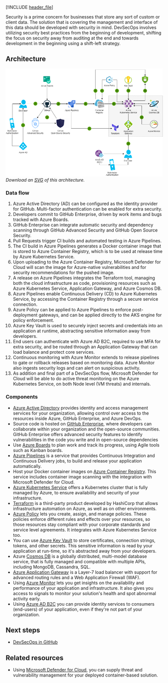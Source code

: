 [!INCLUDE [header_file](../../../includes/sol-idea-header.md)]

Security is a prime concern for businesses that store any sort of custom or client data. The solution that is covering the management and interface of this data should be developed with security in mind. DevSecOps involves utilizing security best practices from the beginning of development, shifting the focus on security away from auditing at the end and towards development in the beginning using a shift-left strategy.

## Architecture

![Architecture Diagram](../media/devsecops-in-azure.png)
*Download an [SVG](../media/devsecops-in-azure.svg) of this architecture.*

### Data flow

1. Azure Active Directory (AD) can be configured as the identity provider for GitHub. Multi-factor authentication can be enabled for extra security.
2. Developers commit to GitHub Enterprise, driven by work items and bugs tracked with Azure Boards.
3. GitHub Enterprise can integrate automatic security and dependency scanning through GitHub Advanced Security and GitHub Open Source Security.
4. Pull Requests trigger CI builds and automated testing in Azure Pipelines.
5. The CI build in Azure Pipelines generates a Docker container image that is stored to Azure Container Registry, which is to be used at release time by Azure Kubernetes Service.
6. Upon uploading to the Azure Container Registry, Microsoft Defender for Cloud will scan the image for Azure-native vulnerabilities and for security recommendations for the pushed image.
7. A release on Azure Pipelines integrates the Terraform tool, managing both the cloud infrastructure as code, provisioning resources such as Azure Kubernetes Service, Application Gateway, and Azure Cosmos DB.
8. Azure Pipelines enable Continuous Delivery (CD) to Azure Kubernetes Service, by accessing the Container Registry through a secure service connection.
9. Azure Policy can be applied to Azure Pipelines to enforce post-deployment gateways, and can be applied directly to the AKS engine for policy enforcement.
10. Azure Key Vault is used to securely inject secrets and credentials into an application at runtime, abstracting sensitive information away from developers.
11. End users can authenticate with Azure AD B2C, required to use MFA for extra security, and be routed through an Application Gateway that can load balance and protect core services.
12. Continuous monitoring with Azure Monitor extends to release pipelines to gate or rollback releases based on monitoring data. Azure Monitor also ingests security logs and can alert on suspicious activity.
13. As addition and final part of a DevSecOps flow, Microsoft Defender for Cloud will be able to do active threat monitoring on the Azure Kubernetes Service, on both Node level (VM threats) and internals.

### Components

* [Azure Active Directory](/azure/active-directory/fundamentals/active-directory-whatis) provides identity and access management services for your organization, allowing control over access to the resources inside Azure, GitHub Enterprise, and Azure DevOps.
* Source code is hosted on [GitHub Enterprise](https://help.github.com/en/github), where developers can collaborate within your organization and the open-source communities. GitHub Enterprise offers advanced security features to identify vulnerabilities in the code you write and in open-source dependencies
* Use [Azure Boards](/azure/devops/boards/github/connect-to-github?view=azure-devops) to plan work and track its progress, using Agile tools such as Kanban boards.
* [Azure Pipelines](/azure/devops/pipelines/get-started/pipelines-get-started?view=azure-devops) is a service that provides Continuous Integration and Continuous Delivery jobs, to build and release your application automatically.
* Host your Docker container images on [Azure Container Registry](/azure/container-registry/container-registry-concepts). This service includes container image scanning with the integration with Microsoft Defender for Cloud.
* [Azure Kubernetes Service](/azure/aks/intro-kubernetes) offers a Kubernetes cluster that is fully managed by Azure, to ensure availability and security of your infrastructure.
* [Terraform](/azure/terraform/terraform-create-k8s-cluster-with-tf-and-aks) is a third-party product developed by HashiCorp that allows infrastructure automation on Azure, as well as on other environments.
* [Azure Policy](/azure/governance/policy/overview) lets you create, assign, and manage policies. These policies enforce different rules and effects over your resources, so those resources stay compliant with your corporate standards and service level agreements. It integrates with Azure Kubernetes Service too.
* You can use [Azure Key Vault](/azure/key-vault/key-vault-overview) to store certificates, connection strings, tokens, and other secrets. This sensitive information is read by your application at run-time, so it's abstracted away from your developers.
* Azure [Cosmos DB](/azure/cosmos-db/introduction) is a globally distributed, multi-model database service, that is fully managed and compatible with multiple APIs, including MongoDB, Cassandra, SQL.
* [Azure Application Gateway](/azure/application-gateway/ingress-controller-overview) is a Layer-7 load balancer with support for advanced routing rules and a Web Application Firewall (WAF).
* Using [Azure Monitor](/azure/azure-monitor/overview) lets you get insights on the availability and performance of your application and infrastructure. It also gives you access to signals to monitor your solution's health and spot abnormal activity early.
* Using [Azure AD B2C](/azure/active-directory-b2c/overview) you can provide identity services to consumers (end-users) of your application, even if they're not part of your organization.

## Next steps

* [DevSecOps in GitHub](./devsecops-in-github.yml)

## Related resources

* Using [Microsoft Defender for Cloud](/azure/security-center/container-security), you can supply threat and vulnerability management for your deployed container-based solution.
